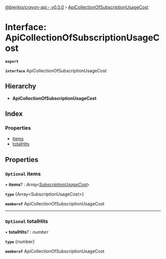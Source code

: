 [@bjerkio/crayon-api - v0.0.0](../README.md) › [ApiCollectionOfSubscriptionUsageCost](apicollectionofsubscriptionusagecost.md)

# Interface: ApiCollectionOfSubscriptionUsageCost

**`export`** 

**`interface`** ApiCollectionOfSubscriptionUsageCost

## Hierarchy

* **ApiCollectionOfSubscriptionUsageCost**

## Index

### Properties

* [items](apicollectionofsubscriptionusagecost.md#optional-items)
* [totalHits](apicollectionofsubscriptionusagecost.md#optional-totalhits)

## Properties

### `Optional` items

• **items**? : *Array‹[SubscriptionUsageCost](subscriptionusagecost.md)›*

**`type`** {Array&lt;SubscriptionUsageCost&gt;}

**`memberof`** ApiCollectionOfSubscriptionUsageCost

___

### `Optional` totalHits

• **totalHits**? : *number*

**`type`** {number}

**`memberof`** ApiCollectionOfSubscriptionUsageCost

